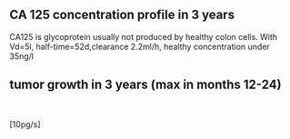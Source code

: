 ## CA 125 concentration profile in 3 years

CA125 is glycoprotein usually not produced by healthy colon cells. With Vd=5l, half-time=52d,clearance 2.2ml/h, healthy concentration under 35ng/l

<bdl-fmi id="idfmi" mode="oneshot" src="CA125_healthy_tumor2.js" fminame="CA125_healthy_tumor2" tolerance="0.0000001" starttime="0" stoptime="96805000" fstepsize="500000" fpslimit="60" guid="{181fae93-2a4d-4016-8ddc-da4fd4c0a25b}" valuereferences="3,30,26" valuelabels="central.C,Cmax,tumorCellDynamicsE.y" inputs="growth,42,1,10000000,f;tumorprod,43,1,1000000000000000,f" inputlabels="tumorCellDynamicsE.g,tumorCellProduction.production"></bdl-fmi>



<bdl-chartjs-time width="800" height="300" fromid="idfmi" labels="CA125, CA125 limit" initialdata="" refindex="0" refvalues="2" maxdata="8192"></bdl-chartjs-time>

## tumor growth in 3 years (max in months 12-24) 

&nbsp;&nbsp;<bdl-chartjs-time width="790" height="150" fromid="idfmi" labels="tumor size" initialdata="" refindex="2" refvalues="1" maxdata="8192"></bdl-chartjs-time>

<bdl-range id="growth" title="growth factor" min="0.1" max="10" default="3" step="0.1"></bdl-range>
<bdl-range id="tumorprod" title="tumor CA125 production" min="1" max="100" default="16" step="1">[10pg/s]</bdl-range>
